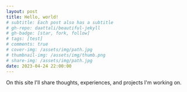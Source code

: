 ```yaml
---
layout: post
title: Hello, world!
# subtitle: Each post also has a subtitle
# gh-repo: daattali/beautiful-jekyll
# gh-badge: [star, fork, follow]
# tags: [test]
# comments: true
# cover-img: /assets/img/path.jpg
# thumbnail-img: /assets/img/thumb.png
# share-img: /assets/img/path.jpg
date: 2023-04-24 22:00:00
---
```


On this site I'll share thoughts, experiences, and projects I'm working on.
